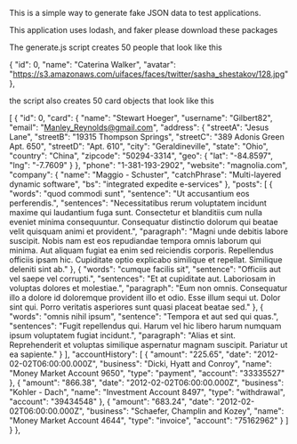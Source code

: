 This is a simple way to generate fake JSON data to test applications.

This application uses lodash, and faker please download these packages

The generate.js script creates 50 people that look like this

  {
    "id": 0,
    "name": "Caterina Walker",
    "avatar": "https://s3.amazonaws.com/uifaces/faces/twitter/sasha_shestakov/128.jpg"
  },

the script also creates 50 card objects that look like this

[
  {
    "id": 0,
    "card": {
      "name": "Stewart Hoeger",
      "username": "Gilbert82",
      "email": "Manley_Reynolds@gmail.com",
      "address": {
        "streetA": "Jesus Lane",
        "streetB": "19315 Thompson Springs",
        "streetC": "389 Adonis Green Apt. 650",
        "streetD": "Apt. 610",
        "city": "Geraldineville",
        "state": "Ohio",
        "country": "China",
        "zipcode": "50294-3314",
        "geo": {
          "lat": "-84.8597",
          "lng": "-7.7609"
        }
      },
      "phone": "1-381-193-2902",
      "website": "magnolia.com",
      "company": {
        "name": "Maggio - Schuster",
        "catchPhrase": "Multi-layered dynamic software",
        "bs": "integrated expedite e-services"
      },
      "posts": [
        {
          "words": "quod commodi sunt",
          "sentence": "Ut accusantium eos perferendis.",
          "sentences": "Necessitatibus rerum voluptatem incidunt maxime qui laudantium fuga sunt. Consectetur et blanditiis cum nulla eveniet minima consequuntur. Consequatur distinctio dolorum qui beatae velit quisquam animi et provident.",
          "paragraph": "Magni unde debitis labore suscipit. Nobis nam est eos repudiandae tempora omnis laborum qui minima. Aut aliquam fugiat ea enim sed reiciendis corporis. Repellendus officiis ipsam hic. Cupiditate optio explicabo similique et repellat. Similique deleniti sint ab."
        },
        {
          "words": "cumque facilis sit",
          "sentence": "Officiis aut vel saepe vel corrupti.",
          "sentences": "Et at cupiditate aut. Laboriosam in voluptas dolores et molestiae.",
          "paragraph": "Eum non omnis. Consequatur illo a dolore id doloremque provident illo et odio. Esse illum sequi ut. Dolor sint qui. Porro veritatis asperiores sunt quasi placeat beatae sed."
        },
        {
          "words": "omnis nihil ipsum",
          "sentence": "Tempora et aut sed qui quas.",
          "sentences": "Fugit repellendus qui. Harum vel hic libero harum numquam ipsum voluptatem fugiat incidunt.",
          "paragraph": "Alias et sint. Reprehenderit et voluptas similique aspernatur magnam suscipit. Pariatur ut ea sapiente."
        }
      ],
      "accountHistory": [
        {
          "amount": "225.65",
          "date": "2012-02-02T06:00:00.000Z",
          "business": "Dicki, Hyatt and Conroy",
          "name": "Money Market Account 9650",
          "type": "payment",
          "account": "33335527"
        },
        {
          "amount": "866.38",
          "date": "2012-02-02T06:00:00.000Z",
          "business": "Kohler - Dach",
          "name": "Investment Account 8497",
          "type": "withdrawal",
          "account": "39434548"
        },
        {
          "amount": "683.24",
          "date": "2012-02-02T06:00:00.000Z",
          "business": "Schaefer, Champlin and Kozey",
          "name": "Money Market Account 4644",
          "type": "invoice",
          "account": "75162962"
        }
      ]
    }
  },
